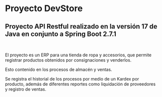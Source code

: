 # Proyecto DevStore
<h2>Proyecto API Restful realizado en la versión 17 de Java en conjunto a Spring Boot 2.7.1</h2>
<br>
<p>El proyecto es un ERP para una tienda de ropa y accesorios, que permite registrar productos obtenidos por consignaciones y venderlos.</p> 
<p>Esto contenido en los procesos de almacén y ventas.</p> 
<p>Se registra el historial de los procesos por medio de un Kardex por producto, además de diferentes reportes como liquidación de proveedores y registro de ventas. </p>

